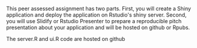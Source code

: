 This peer assessed assignment has two parts.
First, you will create a Shiny application and deploy the application on Rstudio's shiny server. Second, you will use Slidify or Rstudio Presenter to prepare a reproducible pitch presentation about your application and will be  hosted on github or Rpubs.

The server.R and ui.R code are hosted on github